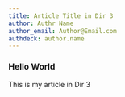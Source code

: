 ```yaml
---
title: Article Title in Dir 3
author: Authr Name
author_email: Author@Email.com
authdeck: author.name
---
```

### Hello World

This is my article in Dir 3

